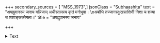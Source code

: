 +++
secondary_sources = [ "MSS_1973",]
jsonClass = "Subhaashita"
text = "अपह्नुवानस्य जनाय यन्निजाम् अधीरतामस्य कृतं मनोभुवा।  \nअबोधि तज्जागरदुःखसाक्षिणी निशा च शय्या च शशाङ्ककोमला॥"
title = "अपह्नुवानस्य जनाय"

+++

<details><summary>Text</summary>

अपह्नुवानस्य जनाय यन्निजाम् अधीरतामस्य कृतं मनोभुवा।  
अबोधि तज्जागरदुःखसाक्षिणी निशा च शय्या च शशाङ्ककोमला॥
</details>
